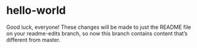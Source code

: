 # hello-world

Good luck, everyone!
These changes will be made to just the README file on your readme-edits branch, so now this branch contains content that’s different from master.
